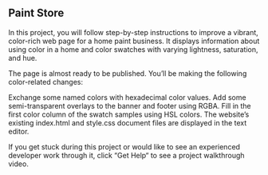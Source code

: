 ## Paint Store

In this project, you will follow step-by-step instructions to improve a vibrant, color-rich web page for a home paint business. It displays information about using color in a home and color swatches with varying lightness, saturation, and hue.

The page is almost ready to be published. You’ll be making the following color-related changes:

Exchange some named colors with hexadecimal color values.
Add some semi-transparent overlays to the banner and footer using RGBA.
Fill in the first color column of the swatch samples using HSL colors.
The website’s existing index.html and style.css document files are displayed in the text editor.

If you get stuck during this project or would like to see an experienced developer work through it, click “Get Help“ to see a project walkthrough video.
